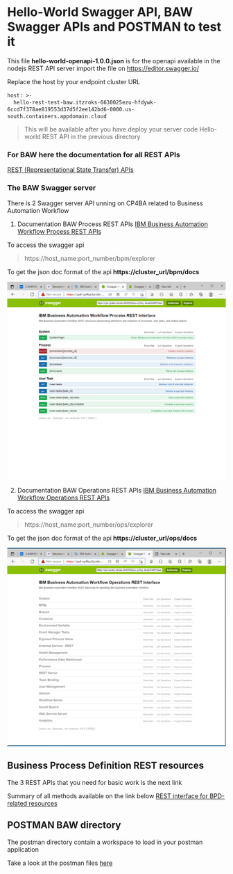 ﻿# Hello-World Swagger API, BAW Swagger APIs and POSTMAN to test it

This file **hello-world-openapi-1.0.0.json** is for the openapi available in the nodejs REST API server
import the file on https://editor.swagger.io/

Replace the host by your endpoint cluster URL
```
host: >-
  hello-rest-test-baw.itzroks-6630025ezu-hfdywk-6ccd7f378ae819553d37d5f2ee142bd6-0000.us-south.containers.appdomain.cloud
```
> This will be available after you have deploy your server code Hello-world REST API in the previous directory

### For BAW here the documentation for all REST APIs
[REST (Representational State Transfer) APIs](https://www.ibm.com/docs/en/baw/20.x?topic=apis-rest-representational-state-transfer)

### The BAW Swagger server
There is 2 Swagger server API unning on CP4BA related to Business Automation Workflow

1. Documentation BAW Process REST APIs
[IBM Business Automation Workflow Process REST APIs](https://www.ibm.com/docs/en/baw/20.x?topic=apis-business-automation-workflow-process-rest)

To access the swagger api 
> https://host_name:port_number/bpm/explorer
 
To get the json doc format of the api **https://cluster_url/bpm/docs**

![cp4ba-hello-world/hello-world-swagger](images/baw-processes-rest-swagger.PNG)

2. Documentation BAW Operations REST APIs
[IBM Business Automation Workflow Operations REST APIs](https://www.ibm.com/docs/en/baw/20.x?topic=apis-business-automation-workflow-operations-rest)

To access the swagger api
> https://host_name:port_number/ops/explorer

To get the json doc format of the api **https://cluster_url/ops/docs**

![cp4ba-hello-world/hello-world-swagger](images/baw-operations-rest-swagger.PNG)

## Business Process Definition REST resources 
The 3 REST APIs that you need for basic work is the next link

Summary of all methods available on the link below
[REST interface for BPD-related resources](https://www.ibm.com/docs/en/baw/20.x?topic=apis-rest-interface-bpd-related-resources)

## POSTMAN BAW directory

The postman directory contain a workspace to load in your postman application

Take a look at the postman files [here](/hello-world-swagger/postman-baw)
